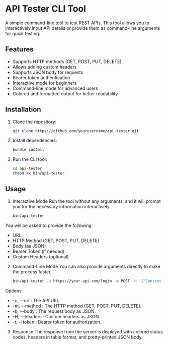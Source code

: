 
#  API Tester CLI Tool
A simple command-line tool to test REST APIs. This tool allows you to interactively input API details or provide them as command-line arguments for quick testing.

##  Features

- Supports HTTP methods (GET, POST, PUT, DELETE)
- Allows adding custom headers
- Supports JSON body for requests
- Bearer token authentication
- Interactive mode for beginners
- Command-line mode for advanced users
- Colored and formatted output for better readability

##  Installation

1. Clone the repository:
	```bash
	git clone https://github.com/yourusername/api-tester.git
	```
2. Install dependencies:
	```bash
	bundle install
	```
3. Run the CLI tool:
	```bash
	cd api-tester
	chmod +x bin/api-tester
	```
##  Usage

1. Interactive Mode
Run the tool without any arguments, and it will prompt you for the necessary information interactively.
	```bash
	bin/api-tester
	```
You will be asked to provide the following:
- URL
- HTTP Method (GET, POST, PUT, DELETE)
- Body (as JSON)
- Bearer Token (if needed)
- Custom Headers (optional)
	
2. Command-Line Mode
You can also provide arguments directly to make the process faster.
	```bash
	bin/api-tester -u https://your-api.com/login -m POST -H '{"Content-Type": "application/json"}' -b '{"email": "user@example.com", "password": "password123"}' -t  'your_bearer_token'
	```
Options:
- -u, --url : The API URL.
- -m, --method : The HTTP method (GET, POST, PUT, DELETE).
- -b, --body : The request body as JSON.
- -H, --headers : Custom headers as JSON.
- -t, --token : Bearer token for authorization.

3. Response
The response from the server is displayed with colored status codes, headers in table format, and pretty-printed JSON body.